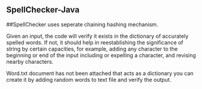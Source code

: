 ## SpellChecker-Java
##SpellChecker uses seperate chaining hashing mechanism.

Given an input, the code will verify it exists in the dictionary of accurately spelled words.
If not, it should help in reestablishing the significance of string by certain capacities, for example, adding any character to the beginning or end of the input including or expelling a character, and revising nearby characters.

Word.txt document has not been attached that acts as a dictionary you can create it by adding random words to text file and verify the output.
